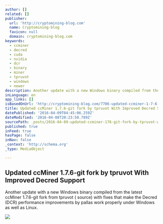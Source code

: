```yaml
---
author: []
related: []
publisher:
  url: 'http://cryptomining-blog.com'
  name: Cryptomining-blog
  favicon: null
  domain: cryptomining-blog.com
keywords:
  - ccminer
  - decred
  - cuda
  - nvidia
  - dcr
  - binary
  - miner
  - tpruvot
  - windows
  - newer
description: Another update with a new Windows binary compiled from the latest ccMiner 1.7.6-git fork from tpruvot ( source) with fixes that make the Decred (DCR) performance improvements by pallas work properly under Windows as well as Linux.
inLanguage: en
app_links: []
isBasedOnUrl: 'http://cryptomining-blog.com/7706-updated-ccminer-1-7-6-git-fork-by-tpruvot-with-improved-decred-support/'
title: Updated ccMiner 1.7.6-git fork by tpruvot With Improved Decred Support
datePublished: '2016-04-09T04:45:06.259Z'
dateModified: '2016-04-08T20:23:50.789Z'
sourcePath: _posts/2016-04-09-updated-ccminer-176-git-fork-by-tpruvot-with-improved-decr.md
published: true
inFeed: true
hasPage: false
inNav: false
_context: 'http://schema.org'
_type: MediaObject

---
```

<article style=""><h1>Updated ccMiner 1.7.6-git fork by tpruvot With Improved Decred Support</h1><p>Another update with a new Windows binary compiled from the latest ccMiner 1.7.6-git fork from tpruvot ( source) with fixes that make the Decred (DCR) performance improvements by pallas work properly under Windows as well as Linux.</p><img src="http://cryptomining-blog.com/wp-content/uploads/2016/04/ccminer-1-7-6-tpruvot-decred-new-580x293.jpg" /></article>